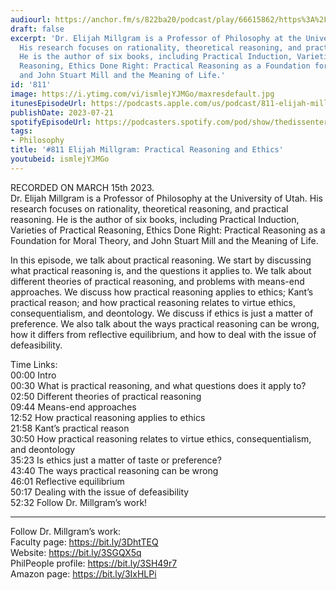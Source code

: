 ```yaml
---
audiourl: https://anchor.fm/s/822ba20/podcast/play/66615862/https%3A%2F%2Fd3ctxlq1ktw2nl.cloudfront.net%2Fstaging%2F2023-2-15%2F31192e8d-83be-99df-4b35-a806420fb05e.m4a
draft: false
excerpt: 'Dr. Elijah Millgram is a Professor of Philosophy at the University of Utah.
  His research focuses on rationality, theoretical reasoning, and practical reasoning.
  He is the author of six books, including Practical Induction, Varieties of Practical
  Reasoning, Ethics Done Right: Practical Reasoning as a Foundation for Moral Theory,
  and John Stuart Mill and the Meaning of Life.'
id: '811'
image: https://i.ytimg.com/vi/ismlejYJMGo/maxresdefault.jpg
itunesEpisodeUrl: https://podcasts.apple.com/us/podcast/811-elijah-millgram-practical-reasoning-and-ethics/id1451347236?i=1000621918420&uo=4
publishDate: 2023-07-21
spotifyEpisodeUrl: https://podcasters.spotify.com/pod/show/thedissenter/episodes/811-Elijah-Millgram-Practical-Reasoning-and-Ethics-e20ff3m
tags:
- Philosophy
title: '#811 Elijah Millgram: Practical Reasoning and Ethics'
youtubeid: ismlejYJMGo
---
```

<div class="timelinks">

RECORDED ON MARCH 15th 2023.  
Dr. Elijah Millgram is a Professor of Philosophy at the University of Utah. His research focuses on rationality, theoretical reasoning, and practical reasoning. He is the author of six books, including Practical Induction, Varieties of Practical Reasoning, Ethics Done Right: Practical Reasoning as a Foundation for Moral Theory, and John Stuart Mill and the Meaning of Life.

In this episode, we talk about practical reasoning. We start by discussing what practical reasoning is, and the questions it applies to. We talk about different theories of practical reasoning, and problems with means-end approaches. We discuss how practical reasoning applies to ethics; Kant’s practical reason; and how practical reasoning relates to virtue ethics, consequentialism, and deontology. We discuss if ethics is just a matter of preference. We also talk about the ways practical reasoning can be wrong, how it differs from reflective equilibrium, and how to deal with the issue of defeasibility.

Time Links:  
<time>00:00</time> Intro  
<time>00:30</time> What is practical reasoning, and what questions does it apply to?  
<time>02:50</time> Different theories of practical reasoning  
<time>09:44</time> Means-end approaches  
<time>12:52</time> How practical reasoning applies to ethics  
<time>21:58</time> Kant’s practical reason  
<time>30:50</time> How practical reasoning relates to virtue ethics, consequentialism, and deontology  
<time>35:23</time> Is ethics just a matter of taste or preference?  
<time>43:40</time> The ways practical reasoning can be wrong  
<time>46:01</time> Reflective equilibrium  
<time>50:17</time> Dealing with the issue of defeasibility  
<time>52:32</time> Follow Dr. Millgram’s work!

---

Follow Dr. Millgram’s work:  
Faculty page: https://bit.ly/3DhtTEQ  
Website: https://bit.ly/3SGQX5q  
PhilPeople profile: https://bit.ly/3SH49r7  
Amazon page: https://bit.ly/3IxHLPi
</div>

